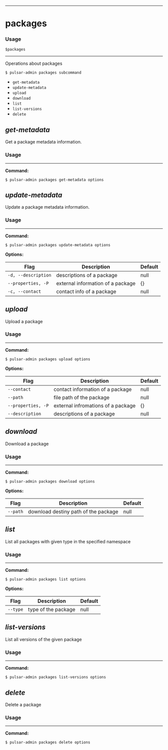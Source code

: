 ------------

# packages

### Usage

`$packages`

------------

Operations about packages


```bdocs-tab:example_shell
$ pulsar-admin packages subcommand
```

* `get-metadata`
* `update-metadata`
* `upload`
* `download`
* `list`
* `list-versions`
* `delete`


## <em>get-metadata</em>

Get a package metadata information.

### Usage

------------

**Command:**

```bdocs-tab:example_shell
$ pulsar-admin packages get-metadata options
```



## <em>update-metadata</em>

Update a package metadata information.

### Usage

------------

**Command:**

```bdocs-tab:example_shell
$ pulsar-admin packages update-metadata options
```

**Options:**

|Flag|Description|Default|
|---|---|---|
| `-d, --description` | descriptions of a package|null||
| `--properties, -P` | external information of a package|{}||
| `-c, --contact` | contact info of a package|null||


## <em>upload</em>

Upload a package

### Usage

------------

**Command:**

```bdocs-tab:example_shell
$ pulsar-admin packages upload options
```

**Options:**

|Flag|Description|Default|
|---|---|---|
| `--contact` | contact information of a package|null||
| `--path` | file path of the package|null||
| `--properties, -P` | external infromations of a package|{}||
| `--description` | descriptions of a package|null||


## <em>download</em>

Download a package

### Usage

------------

**Command:**

```bdocs-tab:example_shell
$ pulsar-admin packages download options
```

**Options:**

|Flag|Description|Default|
|---|---|---|
| `--path` | download destiny path of the package|null||


## <em>list</em>

List all packages with given type in the specified namespace

### Usage

------------

**Command:**

```bdocs-tab:example_shell
$ pulsar-admin packages list options
```

**Options:**

|Flag|Description|Default|
|---|---|---|
| `--type` | type of the package|null||


## <em>list-versions</em>

List all versions of the given package

### Usage

------------

**Command:**

```bdocs-tab:example_shell
$ pulsar-admin packages list-versions options
```



## <em>delete</em>

Delete a package

### Usage

------------

**Command:**

```bdocs-tab:example_shell
$ pulsar-admin packages delete options
```


